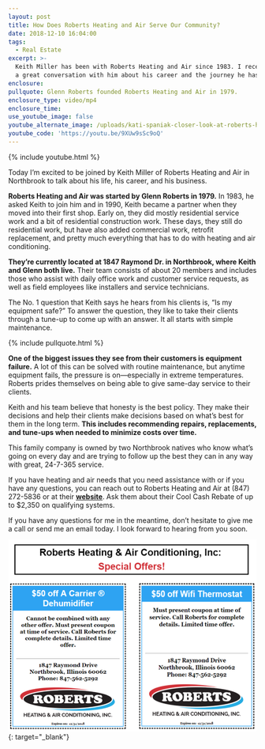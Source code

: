 ```yaml
---
layout: post
title: How Does Roberts Heating and Air Serve Our Community?
date: 2018-12-10 16:04:00
tags:
  - Real Estate
excerpt: >-
  Keith Miller has been with Roberts Heating and Air since 1983. I recently had
  a great conversation with him about his career and the journey he has taken.
enclosure:
pullquote: Glenn Roberts founded Roberts Heating and Air in 1979.
enclosure_type: video/mp4
enclosure_time:
use_youtube_image: false
youtube_alternate_image: /uploads/kati-spaniak-closer-look-at-roberts-heating-and-air-youtube.jpg
youtube_code: 'https://youtu.be/9XUw9sSc9oQ'
---
```


{% include youtube.html %}

Today I’m excited to be joined by Keith Miller of Roberts Heating and Air in Northbrook to talk about his life, his career, and his business.&nbsp;

**Roberts Heating and Air was started by Glenn Roberts in 1979.** In 1983, he asked Keith to join him and in 1990, Keith became a partner when they moved into their first shop. Early on, they did mostly residential service work and a bit of residential construction work. These days, they still do residential work, but have also added commercial work, retrofit replacement, and pretty much everything that has to do with heating and air conditioning.

**They’re currently located at 1847 Raymond Dr. in Northbrook, where Keith and Glenn both live.** Their team consists of about 20 members and includes those who assist with daily office work and customer service requests, as well as field employees like installers and service technicians.

The No. 1 question that Keith says he hears from his clients is, “Is my equipment safe?” To answer the question, they like to take their clients through a tune-up to come up with an answer. It all starts with simple maintenance.

{% include pullquote.html %}

**One of the biggest issues they see from their customers is equipment failure.** A lot of this can be solved with routine maintenance, but anytime equipment fails, the pressure is on—especially in extreme temperatures. Roberts prides themselves on being able to give same-day service to their clients.

Keith and his team believe that honesty is the best policy. They make their decisions and help their clients make decisions based on what’s best for them in the long term. **This includes recommending repairs, replacements, and tune-ups when needed to minimize costs over time.**

This family company is owned by two Northbrook natives who know what’s going on every day and are trying to follow up the best they can in any way with great, 24-7-365 service.

If you have heating and air needs that you need assistance with or if you have any questions, you can reach out to Roberts Heating and Air at (847) 272-5836 or at their <u><strong><a target="_blank" href="https://robertsheating.com/">website</a></strong></u>. Ask them about their Cool Cash Rebate of up to $2,350 on qualifying systems.

If you have any questions for me in the meantime, don’t hesitate to give me a call or send me an email today. I look forward to hearing from you soon.

[![](/uploads/roberts-heating-and-cooling-png.png)](https://robertsheating.com/specials){: target="_blank"}

&nbsp; &nbsp; &nbsp; &nbsp; &nbsp; &nbsp; &nbsp; &nbsp; &nbsp; &nbsp; &nbsp;